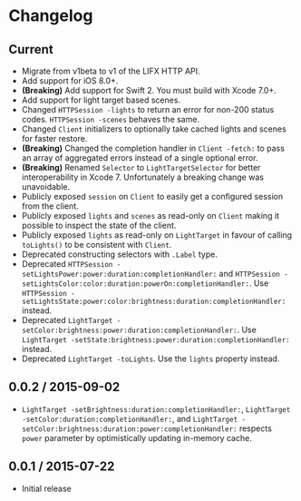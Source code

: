 # Changelog

## Current

* Migrate from v1beta to v1 of the LIFX HTTP API.
* Add support for iOS 8.0+.
* **(Breaking)** Add support for Swift 2. You must build with Xcode 7.0+.
* Add support for light target based scenes.
* Changed `HTTPSession -lights` to return an error for non-200 status codes. `HTTPSession -scenes` behaves the same.
* Changed `Client` initializers to optionally take cached lights and scenes for faster restore.
* **(Breaking)** Changed the completion handler in `Client -fetch:` to pass an array of aggregated errors instead of a single optional error.
* **(Breaking)** Renamed `Selector` to `LightTargetSelector` for better interoperability in Xcode 7. Unfortunately a breaking change was unavoidable.
* Publicly exposed `session` on `Client` to easily get a configured session from the client.
* Publicly exposed `lights` and `scenes` as read-only on `Client` making it possible to inspect the state of the client.
* Publicly exposed `lights` as read-only on `LightTarget` in favour of calling `toLights()` to be consistent with `Client`.
* Deprecated constructing selectors with `.Label` type.
* Deprecated `HTTPSession -setLightsPower:power:duration:completionHandler:` and `HTTPSession -setLightsColor:color:duration:powerOn:completionHandler:`. Use `HTTPSession -setLightsState:power:color:brightness:duration:completionHandler:` instead.
* Deprecated `LightTarget -setColor:brightness:power:duration:completionHandler:`. Use `LightTarget -setState:brightness:power:duration:completionHandler:` instead.
* Deprecated `LightTarget -toLights`. Use the `lights` property instead.

## 0.0.2 / 2015-09-02

* `LightTarget -setBrightness:duration:completionHandler:`, `LightTarget -setColor:duration:completionHandler:`, and `LightTarget -setColor:brightness:duration:power:completionHandler:` respects `power` parameter by optimistically updating in-memory cache.

## 0.0.1 / 2015-07-22

* Initial release
